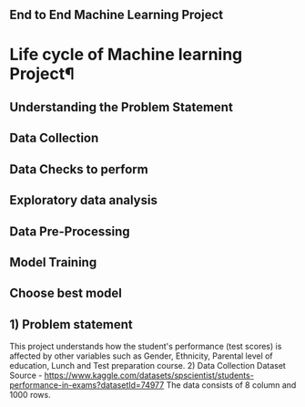 ## End to End Machine Learning Project



# Life cycle of Machine learning Project¶
## Understanding the Problem Statement
## Data Collection
## Data Checks to perform
## Exploratory data analysis
## Data Pre-Processing
## Model Training
## Choose best model

## 1) Problem statement
  This project understands how the student's performance (test scores) is affected by other variables such as Gender, Ethnicity, Parental level of education, Lunch and Test preparation course.
2) Data Collection
Dataset Source - https://www.kaggle.com/datasets/spscientist/students-performance-in-exams?datasetId=74977
The data consists of 8 column and 1000 rows.